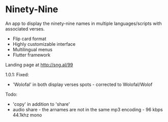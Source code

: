 # Ninety-Nine

An app to display the ninety-nine names in multiple languages/scripts with associated verses. 
* Flip card format
* Highly customizable interface
* Multilingual menus
* Flutter framework

Landing page at http://sng.al/99

1.0.1:
Fixed: 
- 'Wolofal' in both display verses spots - corrected to Wolofal/Wolof

Todo:
- 'copy' in addition to 'share'
- audio share - the arnames are not in the same mp3 encoding - 96 kbps 44.1khz mono

